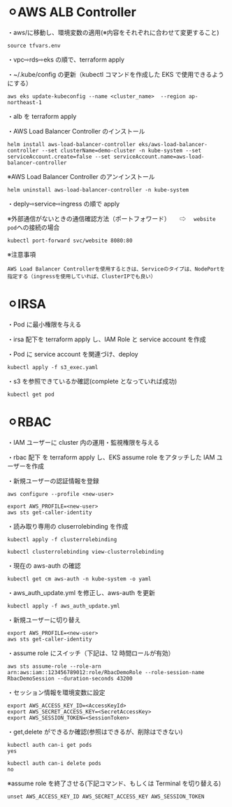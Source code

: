 # ⚪︎AWS ALB Controller

・aws/に移動し、環境変数の適用(※内容をそれぞれに合わせて変更すること)

```
source tfvars.env
```

・vpc⇨rds⇨eks の順で、terraform apply

・~/.kube/config の更新（kubectl コマンドを作成した EKS で使用できるようにする）

```
aws eks update-kubeconfig --name <cluster_name>  --region ap-northeast-1
```

・alb を terraform apply

・AWS Load Balancer Controller のインストール

```
helm install aws-load-balancer-controller eks/aws-load-balancer-controller --set clusterName=demo-cluster -n kube-system --set serviceAccount.create=false --set serviceAccount.name=aws-load-balancer-controller
```

※AWS Load Balancer Controller のアンインストール

```
helm uninstall aws-load-balancer-controller -n kube-system
```

・deply⇨service⇨ingress の順で apply

※外部通信がないときの通信確認方法（ポートフォワード）
　 ⇨ 　`website pod`への接続の場合

```
kubectl port-forward svc/website 8080:80
```

※注意事項

```
AWS Load Balancer Controllerを使用するときは、Serviceのタイプは、NodePortを指定する（ingressを使用していれば、ClusterIPでも良い）
```

# ⚪︎IRSA

・Pod に最小権限を与える

・irsa 配下を terraform apply し、IAM Role と service account を作成

・Pod に service account を関連づけ、deploy

```
kubectl apply -f s3_exec.yaml
```

・s3 を参照できているか確認(complete となっていれば成功)

```
kubectl get pod
```

# ⚪︎RBAC

・IAM ユーザーに cluster 内の運用・監視権限を与える

・rbac 配下 を terraform apply し、EKS assume role をアタッチした IAM ユーザーを作成

・新規ユーザーの認証情報を登録

```
aws configure --profile <new-user>

export AWS_PROFILE=<new-user>
aws sts get-caller-identity
```

・読み取り専用の cluserrolebinding を作成

```
kubectl apply -f clusterrolebinding

kubectl clusterrolebinding view-clusterrolebinding
```

・現在の aws-auth の確認

```
kubectl get cm aws-auth -n kube-system -o yaml
```

・aws_auth_update.yml を修正し、aws-auth を更新

```
kubectl apply -f aws_auth_update.yml
```

・新規ユーザーに切り替え

```
export AWS_PROFILE=<new-user>
aws sts get-caller-identity
```

・assume role にスイッチ（下記は、12 時間ロールが有効）

```
aws sts assume-role --role-arn arn:aws:iam::123456789012:role/RbacDemoRole --role-session-name RbacDemoSession --duration-seconds 43200
```

・セッション情報を環境変数に設定

```
export AWS_ACCESS_KEY_ID=<AccessKeyId>
export AWS_SECRET_ACCESS_KEY=<SecretAccessKey>
export AWS_SESSION_TOKEN=<SessionToken>
```

・get,delete ができるか確認(参照はできるが、削除はできない)

```
kubectl auth can-i get pods
yes

kubectl auth can-i delete pods
no
```

※assume role を終了させる(下記コマンド、もしくは Terminal を切り替える)

```
unset AWS_ACCESS_KEY_ID AWS_SECRET_ACCESS_KEY AWS_SESSION_TOKEN
```
